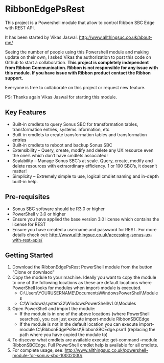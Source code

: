 # RibbonEdgePsRest
This project is a Powershell module that allow to control Ribbon SBC Edge with REST API.

It has been started by Vikas Jaswal. http://www.allthingsuc.co.uk/about-me/

Seeing the number of people using this Powershell module and making update on their own, I asked Vikas the authorization to post this code on Github to start a collaboration.
**This project is completely independent from Ribbon Communication. Ribbon is not responsible for any issue with this module. If you have issue with Ribbon product contact the Ribbon support.**

Everyone is free to collaborate on this project or request new feature.

PS: Thanks again Vikas Jaswal for starting this module.

## Key Features

- Built-in cmdlets to query Sonus SBC for transformation tables, transformation entries, systems information, etc.
- Built-in cmdlets to create transformation tables and transformation entries
- Built-in cmdlets to reboot and backup Sonus SBC
- Extensibility – Query, create, modify and delete any UX resource even the one’s which don’t have cmdlets associated!
- Scalability – Manage Sonus SBC’s at scale. Query, create, modify and delete resources with extraordinary efficiency. 1 or 100 SBC’s, it doesn’t matter!
- Simplicity – Extremely simple to use, logical cmdlet naming and in-depth built-in help.

## Pre-requisites

- Sonus SBC software should be R3.0 or higher
- PowerShell v 3.0 or higher
- Ensure you have applied the base version 3.0 license which contains the license for REST
- Ensure you have created a username and password for REST. For more details check out: http://www.allthingsuc.co.uk/accessing-sonus-ux-with-rest-apis/

## Getting Started

1. Download the RibbonEdgePsRest PowerShell module from the button "Clone or downlaod"
2. Copy the module to your machine. Ideally you want to copy the module to one of the following locations as these are default locations where PowerShell looks for modules when import-module is executed.
    - C:\Users\YOURUSERNAME\Documents\WindowsPowerShell\Modules
    - C:\Windows\system32\WindowsPowerShell\v1.0\Modules
3. Open PowerShell and import the module:
    - If the module is in one of the above locations (where PowerShell searches), you can just execute import-module RibbonSBCEdge
    - If the module is not in the default location you can execute import-module C:\RibbonEdgePsRest\RibbonSBCEdge.psm1 (replacing the path where you have copied the module to)
4. To discover what cmdlets are available execute: get-command –module RibbonSBCEdge. Full PowerShell cmdlet help is available for all cmdlets.
5. For complete usage, see: http://www.allthingsuc.co.uk/powershell-module-for-sonus-sbc-10002000/
